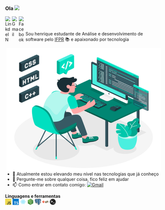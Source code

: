 ### Ola <img src="https://media.giphy.com/media/hvRJCLFzcasrR4ia7z/giphy.gif" width="25px">

 
  <a target="_blank" href="https://www.linkedin.com/in/henrique-nitatori/">
    <img align="left" alt="LinkdeIN" width="22px" src="https://cdn.jsdelivr.net/npm/simple-icons@v3/icons/linkedin.svg" />
  </a>
  <a target="_blank" href="mailto:henriquenitatori99@gmail.com">
    <img align="left" alt="Gmail" width="22px" src="https://cdn.jsdelivr.net/npm/simple-icons@v3/icons/gmail.svg" />
  </a>
  <a target="_blank" href="https://www.facebook.com/henrique.nitatori/">
    <img align="left" alt="Facebook" width="22px" src="https://cdn.jsdelivr.net/npm/simple-icons@v3/icons/facebook.svg" />
  </a>

<br />
<br />

Sou henrique estudante de Análise e desenvolvimento de software pelo [IFPR](https://foz.ifpr.edu.br/) :books: e apaixonado por tecnologia

<img src="https://github.com/henrique-nitatori/henrique-nitatori/blob/main/3426526.jpg" alt="progammer" width="500" height="400" align="right"/>

  
- 🌱 Atualmente estou elevando meu nível nas tecnologias que já conheço
- 💬 Pergunte-me sobre qualquer coisa, fico feliz em ajudar
- 📫 Como entrar em contato comigo: <a target="_blank" href="mailto:henriquenitatori99@gmail.com">
    <img alt="Gmail" width="18px" src="https://cdn.jsdelivr.net/npm/simple-icons@v3/icons/gmail.svg" />
</a>


  **Linguagens e ferramentas**
  <br />
  <code><img height="20" src="https://raw.githubusercontent.com/github/explore/80688e429a7d4ef2fca1e82350fe8e3517d3494d/topics/javascript/javascript.png"></code>
  <code><img height="20" src="https://raw.githubusercontent.com/github/explore/80688e429a7d4ef2fca1e82350fe8e3517d3494d/topics/typescript/typescript.png"></code>
  <code><img height="20" src="https://raw.githubusercontent.com/github/explore/80688e429a7d4ef2fca1e82350fe8e3517d3494d/topics/react/react.png"></code>
  <code><img height="20" src="https://raw.githubusercontent.com/github/explore/80688e429a7d4ef2fca1e82350fe8e3517d3494d/topics/nodejs/nodejs.png"></code>
  <code><img height="20" src="https://raw.githubusercontent.com/github/explore/80688e429a7d4ef2fca1e82350fe8e3517d3494d/topics/postgresql/postgresql.png"></code>
  <code><img height="20" src="https://raw.githubusercontent.com/github/explore/80688e429a7d4ef2fca1e82350fe8e3517d3494d/topics/git/git.png"></code>
  <code><img height="20" src="https://raw.githubusercontent.com/github/explore/80688e429a7d4ef2fca1e82350fe8e3517d3494d/topics/terminal/terminal.png"></code>







